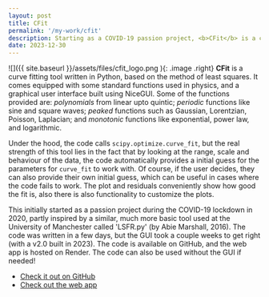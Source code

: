 ```yaml
---
layout: post
title: CFit
permalink: '/my-work/cfit'
description: Starting as a COVID-19 passion project, <b>CFit</b> is a curve fitting tool written in Python, based on the method of least squares. It comes equipped with some standard functions used in physics, and a graphical user interface built using NiceGUI.
date: 2023-12-30
---
```


![]({{ site.baseurl }}/assets/files/cfit_logo.png ){: .image .right}
**CFit** is a curve fitting tool written in Python, based on the method of least squares. It comes equipped with some standard functions used in physics, and a graphical user interface built using NiceGUI. Some of the functions provided are: _polynomials_ from linear upto quintic; _periodic_ functions like sine and square waves; _peaked_ functions such as Gaussian, Lorentzian, Poisson, Laplacian; and _monotonic_ functions like exponential, power law, and logarithmic.

Under the hood, the code calls `scipy.optimize.curve_fit`, but the real strength of this tool lies in the fact that by looking at the range, scale and behaviour of the data, the code automatically provides a initial guess for the parameters for `curve_fit` to work with. Of course, if the user decides, they can also provide their own initial guess, which can be useful in cases where the code fails to work. The plot and residuals conveniently show how good the fit is, also there is also functionality to customize the plots.

This initially started as a passion project during the COVID-19 lockdown in 2020, partly inspired by a similar, much more basic tool used at the University of Manchester called 'LSFR.py' (by Abie Marshall, 2016). The code was written in a few days, but the GUI took a couple weeks to get right (with a v2.0 built in 2023). The code is available on GitHub, and the web app is hosted on Render. The code can also be used without the GUI if needed!

<ul class="actions">
	<li><a href="https://github.com/JitenDhandha/CFit" class="button special small">Check it out on GitHub</a></li>
	<li><a href="https://cfit.onrender.com/" class="button special small">Check out the web app</a></li>
</ul>